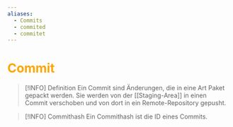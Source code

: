 ```yaml
---
aliases:
  - Commits
  - commited
  - commitet
---
```

# <font color = "orange">Commit</font>
>[!INFO] Definition
>Ein Commit sind Änderungen, die in eine Art Paket gepackt werden. Sie werden von der [[Staging-Area]] in einen Commit verschoben und von dort in ein Remote-Repository gepusht.

>[!INFO] Commithash
>Ein Commithash ist die ID eines Commits.